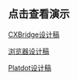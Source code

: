 ## 点击查看演示
<a href="CX Bridge/index.html">CXBridge设计稿</a>

<a href="Scan/index.html">浏览器设计稿</a>

<a href="Platdot/index.html">Platdot设计稿</a>
